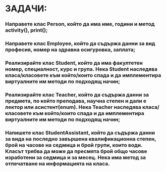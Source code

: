 # ЗАДАЧИ:

### Направете клас Person, който да има име, години и метод activity(), print();

### Направете клас Employee, който да съдържа данни за вид професия, номер на здравна осигуровка, заплата;

### Реализирайте клас Student, който да има факултетен номер, специалност, курс и група. Нека Student наследява класа/класовете към който/които спада и да имплементира виртуалните им методи по подходящ начин;

### Реализирайте клас Teacher, който да съдържа данни за предмета, по който преподава, научна степен и дали е лектор или асистент(enum). Нека Teacher наследява класа/класовете към който/които спада и да имплементира виртуалните им методи по подходящ начин;

### Напишете клас StudentAssistant, който да съдържа данни за вида на последно завършена квалификационна степен, брой на часове на седмица и брой групи, които води. Класът трябва да може да пресмята брой общо часове изработени за седмица и за месец. Нека има метод за отпечатване на информацията на класа.
